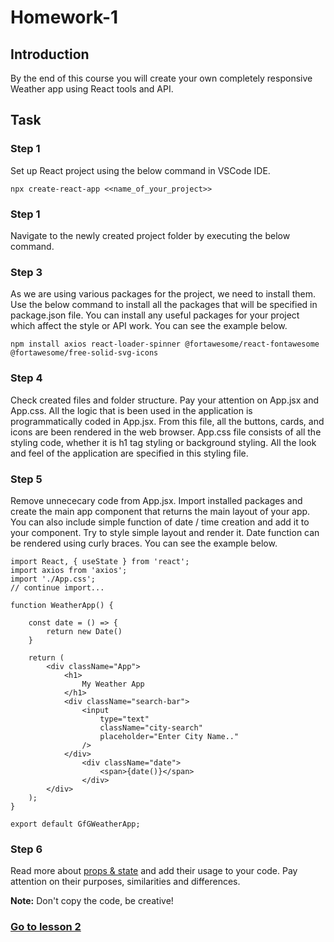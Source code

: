 # Homework-1

## Introduction

By the end of this course you will create your own completely responsive Weather app using React tools and API.

## Task
### Step 1
Set up React project using the below command in VSCode IDE.

```npx create-react-app <<name_of_your_project>>```

### Step 1
Navigate to the newly created project folder by executing the below command.

### Step 3 
As we are using various packages for the project, we need to install them. Use the below command to install all the packages that will be specified in package.json file. You can install any useful packages for your project which affect the style or API work. You can see the example below.

```npm install axios react-loader-spinner @fortawesome/react-fontawesome @fortawesome/free-solid-svg-icons```

### Step 4
Check created files and folder structure. Pay your attention on App.jsx and App.css. All the logic that is been used in the application is programmatically coded in App.jsx. From this file, all the buttons, cards, and icons are been rendered in the web browser. App.css file consists of all the styling code, whether it is h1 tag styling or background styling. All the look and feel of the application are specified in this styling file.

### Step 5
Remove unnececary code from App.jsx. Import  installed packages and create the main app component  that returns the main layout of your app. You can also include simple function of date / time creation and add it to your component.  Try to style simple layout and render it. Date function can be rendered using curly braces. You can see the example below.

```react
import React, { useState } from 'react'; 
import axios from 'axios'; 
import './App.css'; 
// continue import...
  
function WeatherApp() { 
  
    const date = () => {
        return new Date()
    } 
  
    return ( 
        <div className="App"> 
            <h1> 
                My Weather App 
            </h1> 
            <div className="search-bar"> 
                <input 
                    type="text"
                    className="city-search"
                    placeholder="Enter City Name.."
                /> 
            </div> 
                <div className="date"> 
                    <span>{date()}</span> 
                </div> 
        </div> 
    ); 
} 
  
export default GfGWeatherApp;
```

### Step 6
Read more about [props & state](https://www.javatpoint.com/react-state-vs-props) and add their usage to your code. Pay attention on their purposes, similarities and differences.

**Note:** Don't copy the code, be creative! 

### [Go to lesson 2](../blob/main/Lesson-2)
